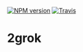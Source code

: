 [![NPM version](https://badge.fury.io/js/2grok.svg)](http://badge.fury.io/js/2grok)
[![Travis](http://travis-ci.org/2grok/2grok.png?branch=master)](http://travis-ci.org/2grok/2grok)

# 2grok
